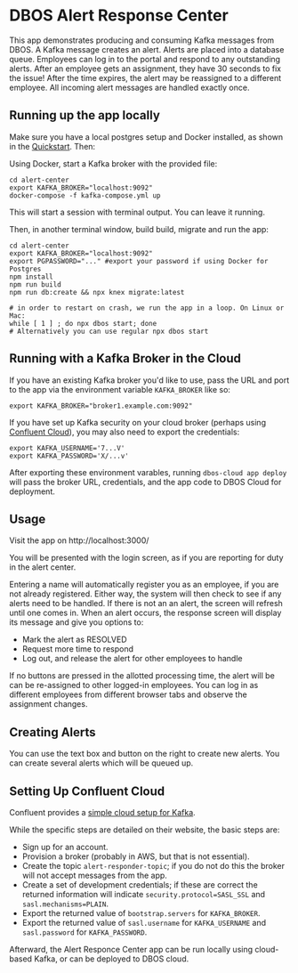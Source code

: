 # DBOS Alert Response Center

This app demonstrates producing and consuming Kafka messages from DBOS. A Kafka message creates an alert. Alerts are placed into a database queue. Employees can log in to the portal and respond to any outstanding alerts. After an employee gets an assignment, they have 30 seconds to fix the issue! After the time expires, the alert may be reassigned to a different employee. All incoming alert messages are handled exactly once.

## Running up the app locally

Make sure you have a local postgres setup and Docker installed, as shown in the [Quickstart](https://docs.dbos.dev/quickstart?language=typescript#run-your-app-locally). Then:

Using Docker, start a Kafka broker with the provided file:
```shell
cd alert-center
export KAFKA_BROKER="localhost:9092"
docker-compose -f kafka-compose.yml up
```
This will start a session with terminal output. You can leave it running.

Then, in another terminal window, build build, migrate and run the app:
```shell
cd alert-center
export KAFKA_BROKER="localhost:9092"
export PGPASSWORD="..." #export your password if using Docker for Postgres
npm install
npm run build
npm run db:create && npx knex migrate:latest

# in order to restart on crash, we run the app in a loop. On Linux or Mac:
while [ 1 ] ; do npx dbos start; done 
# Alternatively you can use regular npx dbos start
```

## Running with a Kafka Broker in the Cloud

If you have an existing Kafka broker you'd like to use, pass the URL and port to the app via the environment variable `KAFKA_BROKER` like so:
```shell
export KAFKA_BROKER="broker1.example.com:9092"
```

If you have set up Kafka security on your cloud broker (perhaps using [Confluent Cloud](#setting-up-confluent-cloud)), you may also need to export the credentials:

```shell
export KAFKA_USERNAME='7...V'
export KAFKA_PASSWORD='X/...v'
```

After exporting these environment varables, running `dbos-cloud app deploy` will pass the broker URL, credentials, and the app code to DBOS Cloud for deployment.

## Usage
Visit the app on http://localhost:3000/

You will be presented with the login screen, as if you are reporting for duty in the alert center. 

Entering a name will automatically register you as an employee, if you are not already registered.  Either way, the system will then check to see if any alerts need to be handled.  If there is not an an alert, the screen will refresh until one comes in.  When an alert occurs, the response screen will display its message and give you options to:

* Mark the alert as RESOLVED
* Request more time to respond
* Log out, and release the alert for other employees to handle

If no buttons are pressed in the allotted processing time, the alert will be can be re-assigned to other logged-in employees. You can log in as different employees from different browser tabs and observe the assignment changes.

## Creating Alerts

You can use the text box and button on the right to create new alerts. You can create several alerts which will be queued up. 

## Setting Up Confluent Cloud

Confluent provides a [simple cloud setup for Kafka](https://www.confluent.io/get-started/).

While the specific steps are detailed on their website, the basic steps are:
*  Sign up for an account.
*  Provision a broker (probably in AWS, but that is not essential).
*  Create the topic `alert-responder-topic`; if you do not do this the broker will not accept messages from the app.
*  Create a set of development credentials; if these are correct the returned information will indicate `security.protocol=SASL_SSL` and `sasl.mechanisms=PLAIN`.
*  Export the returned value of `bootstrap.servers` for `KAFKA_BROKER`.
*  Export the returned value of `sasl.username` for `KAFKA_USERNAME` and `sasl.password` for `KAFKA_PASSWORD`.

Afterward, the Alert Responce Center app can be run locally using cloud-based Kafka, or can be deployed to DBOS cloud.